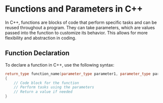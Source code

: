 # Functions and Parameters in C++

In C++, functions are blocks of code that perform specific tasks and can be reused throughout a program. They can take parameters, which are values passed into the function to customize its behavior. This allows for more flexibility and abstraction in coding.

## Function Declaration

To declare a function in C++, use the following syntax:

```cpp
return_type function_name(parameter_type parameter1, parameter_type parameter2, ...)
{
    // Code block for the function
    // Perform tasks using the parameters
    // Return a value if needed
}
